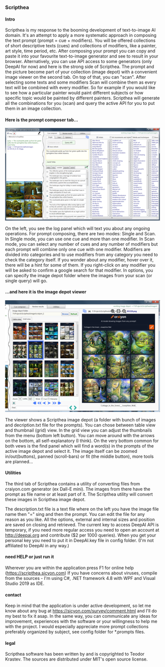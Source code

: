 ### Scripthea

#### Intro

Scripthea is my response to the booming development of text-to-image AI domain. It's an attempt to apply a more systematic approach in composing the text prompt (prompt = cue + modifiers). You will be offered collections of short descriptive texts (cues) and collections of modifiers, like a painter, art style, time period, etc.
After composing your prompt you can copy and paste it into your favourite text-to-image generator and see to result in your browser. 
Alternatively, you can use API access to some generators (only DeepAI for now) and here is the strong side of Scripthea. The prompt and the picture become part of your collection (image depot) with a convenient image viewer on the second tab. On top of that, you can "scan". After selecting some texts and some modifiers Scan will combine them as every text will be combined with every modifier. So for example if you would like to see how a particular painter would paint different subjects or how specific topic would be painted by different painters. Scripthea will generate all the combinations for you (scan) and query the active API for you to put them in an image collection.

#### Here is the prompt composer tab...
![Scripthea-1.png](/docs/Scripthea-1.png)

On the left, you see the log panel which will text you about any ongoing operations. For prompt composing, there are two modes: Single and Scan. In Single mode, you can use one cue and more than one modifier. In Scan mode, you can select any number of cues and any number of modifiers but each prompt will combine only one cue with one modifier. Modifiers are divided into categories and to use modifiers from any category you need to check the category itself. If you wonder about any modifier, hover over it, there will be a hint for some of them. If you right-click on any modifier you will be asked to confirm a google search for that modifier. In options, you can specify the image depot folder where the images from your scan (or single query) will go.

#### ...and here it is the image depot viewer
![grid-view.png](/docs/grid-view.png)

The viewer shows a Scripthea image depot (a folder with bunch of images and decription.txt file for the prompts). You can chose between table view and thumbnail (grid) view. In the grid view you can adjust the thumbnails from the menu (bottom left button). You can move around with the arrows on the bottom, all self-explanatory (I think). On the very bottom common for both vews is the find panel which will find a word(s) in the prompts of the active image depot and select it.
The image itself can be zoomed in/out(buttons), panned (scroll-bars) or fit (the middle button), more tools are planned...

#### Utilities
The third tab of Scripthea contains a utility of converting files from craiyon.com generator (ex Dall-E mini). The images from there have the prompt as file name or at least part of it. The Scripthea utility will convert these images in Scripthea image depot.

The description.txt file is a text file where on the left you have the image file name then "=" sing and then the prompt. You can edit the file for any reason as you like. 
All the options, external and internal sizes and position are saved on closing and retrieved. 
The current key to access DeepAI API is temporary, if you need more regular access you need to open an account at http://deepai.org and contribute ($2 per 1000 queries). When you get your personal key you need to put it in DeepAI.key file in config folder. (I'm not affiliated to DeepAI in any way.)

#### need HELP or just run it
Wherever you are within the application press F1 for online help (https://scripthea.sicyon.com)
If you have concerns about viruses, compile from the sources - I'm using C#, .NET framework 4.8 with WPF and Visual Studio 2019 as IDE.

#### contact 
Keep in mind that the application is under active development, so let me know about any bug at https://sicyon.com/survey/comment.html and I'll do my best to fix it asap. In the same way, you can communicate any ideas for improvement, experiences with the software or your willingness to help me with the project. I would especially appreciate more prompt collections preferably organized by subject, see config folder for *.prompts files.

#### legal
Scripthea software has been written by and is copyrighted to Teodor Krastev. The sources are distributed under MIT's open source license. 